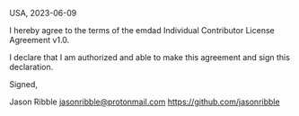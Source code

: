 USA, 2023-06-09

I hereby agree to the terms of the emdad Individual Contributor License
Agreement v1.0.

I declare that I am authorized and able to make this agreement and sign this
declaration.

Signed,

Jason Ribble jasonribble@protonmail.com https://github.com/jasonribble

